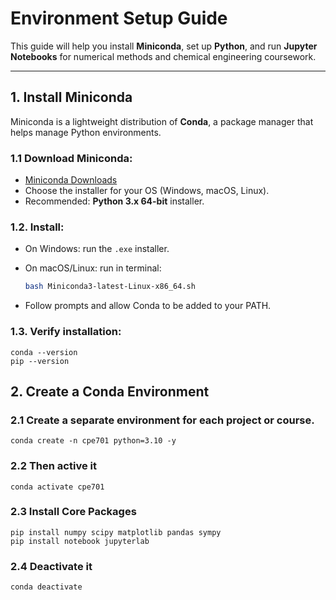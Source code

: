 # Environment Setup Guide

This guide will help you install **Miniconda**, set up **Python**, and run **Jupyter Notebooks** for numerical methods and chemical engineering coursework.

---

## 1. Install Miniconda

Miniconda is a lightweight distribution of **Conda**, a package manager that helps manage Python environments.

### 1.1 Download Miniconda:
   - [Miniconda Downloads](https://docs.conda.io/en/latest/miniconda.html)
   - Choose the installer for your OS (Windows, macOS, Linux).  
   - Recommended: **Python 3.x 64-bit** installer.

### 1.2. Install:
   - On Windows: run the `.exe` installer.
   - On macOS/Linux: run in terminal:

     ```bash
     bash Miniconda3-latest-Linux-x86_64.sh
     ```

   - Follow prompts and allow Conda to be added to your PATH.

### 1.3. Verify installation:
     
   ```
   conda --version
   pip --version
   ```

## 2. Create a Conda Environment

### 2.1 Create a separate environment for each project or course.

   ```
   conda create -n cpe701 python=3.10 -y
   ```

### 2.2 Then active it

   ```
   conda activate cpe701
   ```

### 2.3 Install Core Packages

   ```
   pip install numpy scipy matplotlib pandas sympy
   pip install notebook jupyterlab
   ```

### 2.4 Deactivate it 

   ```
   conda deactivate
   ```


